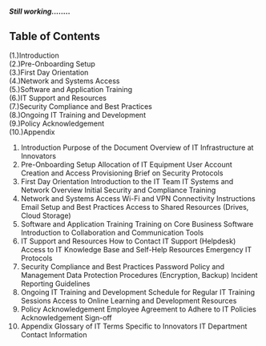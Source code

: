 ##### Still working........
## Table of Contents
(1.)Introduction <br/>
(2.)Pre-Onboarding Setup <br/>
(3.)First Day Orientation <br/>
(4.)Network and Systems Access <br/>
(5.)Software and Application Training <br/>
(6.)IT Support and Resources <br/>
(7.)Security Compliance and Best Practices <br/>
(8.)Ongoing IT Training and Development <br/>
(9.)Policy Acknowledgement <br/>
(10.)Appendix 

1. Introduction
Purpose of the Document
Overview of IT Infrastructure at Innovators
2. Pre-Onboarding Setup
Allocation of IT Equipment
User Account Creation and Access Provisioning
Brief on Security Protocols
3. First Day Orientation
Introduction to the IT Team
IT Systems and Network Overview
Initial Security and Compliance Training
4. Network and Systems Access
Wi-Fi and VPN Connectivity Instructions
Email Setup and Best Practices
Access to Shared Resources (Drives, Cloud Storage)
5. Software and Application Training
Training on Core Business Software
Introduction to Collaboration and Communication Tools
6. IT Support and Resources
How to Contact IT Support (Helpdesk)
Access to IT Knowledge Base and Self-Help Resources
Emergency IT Protocols
7. Security Compliance and Best Practices
Password Policy and Management
Data Protection Procedures (Encryption, Backup)
Incident Reporting Guidelines
8. Ongoing IT Training and Development
Schedule for Regular IT Training Sessions
Access to Online Learning and Development Resources
9. Policy Acknowledgement
Employee Agreement to Adhere to IT Policies
Acknowledgement Sign-off
10. Appendix
Glossary of IT Terms Specific to Innovators
IT Department Contact Information